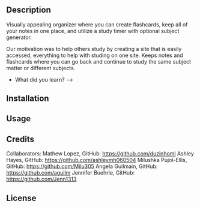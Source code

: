 # <Note Ninja>

## Description

Visually appealing organizer where you can create flashcards, keep all of your notes in one place, and utilize a study timer with optional subject generator.

Our motivation was to help others study by creating a site that is easily accessed, everything to help with studing on one site. Keeps notes and flashcards where you can go back and continue to study the same subject matter or different subjects.

- What did you learn? -->

<!-- ## Table of Contents

If your README is long, add a table of contents to make it easy for users to find what they need.

- [Installation](#installation)
- [Usage](#usage)
- [Credits](#credits)
- [License](#license) -->

## Installation

<!-- What are the steps required to install your project? Provide a step-by-step description of how to get the development environment running. -->

## Usage

<!-- Provide instructions and examples for use. Include screenshots as needed.

To add a screenshot, create an `assets/images` folder in your repository and upload your screenshot to it. Then, using the relative filepath, add it to your README using the following syntax:

    ```md
    ![alt text](assets/images/screenshot.png)
    ``` -->

## Credits

Collaborators:
Mathew Lopez, GitHub: https://github.com/duzinhoml
Ashley Hayes, GitHub: https://github.com/ashleymh060504
Milushka Pujol-Ellis, GitHub: https://github.com/Milu305
Angela Guilmain, GitHub: https://github.com/aguilm
Jennifer Buehrle, GitHub: https://github.com/Jenn1313

<!-- If you used any third-party assets that require attribution, list the creators with links to their primary web presence in this section.

If you followed tutorials, include links to those here as well. -->

## License

<!-- The last section of a high-quality README file is the license. This lets other developers know what they can and cannot do with your project. If you need help choosing a license, refer to [https://choosealicense.com/](https://choosealicense.com/). -->
